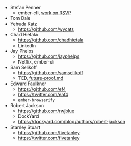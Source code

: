 * Stefan Penner
  * ember-cli, [work on RSVP][1.0-rc4]
* Tom Dale
* Yehuda Katz
  * https://github.com/wycats
* Chad Hietala
  * https://github.com/chadhietala
  * LinkedIn
* Jay Phelps
  * https://github.com/jayphelps
  * Netflix, ember-cli
* Sam Selikoff
  * https://github.com/samselikoff
  * TED, [future-proof.md](https://gist.github.com/samselikoff/1d7300ce59d216fdaf97)
* Edward Faulkner
  * https://github.com/ef4
  * https://twitter.com/eaf4
  * `ember-browserify`
* Robert Jackson
  * https://github.com/rwjblue
  * DockYard
  * https://dockyard.com/blog/authors/robert-jackson
* Stanley Stuart
  * https://github.com/fivetanley
  * https://twitter.com/fivetanley

[1.0-rc4]: http://emberjs.com/blog/2013/05/28/ember-1-0-rc4.html
